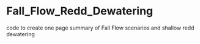 # Fall_Flow_Redd_Dewatering
code to create one page summary of Fall Flow scenarios and shallow redd dewatering
